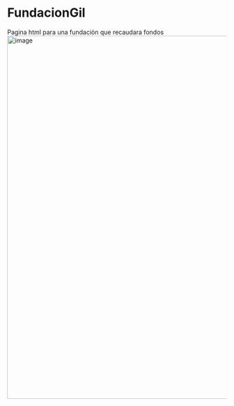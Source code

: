 # FundacionGil
Pagina html para una fundación que recaudara fondos
<img width="574" height="834" alt="image" src="https://github.com/user-attachments/assets/5c16c25d-6770-4904-a726-8180482b1c1f" />
